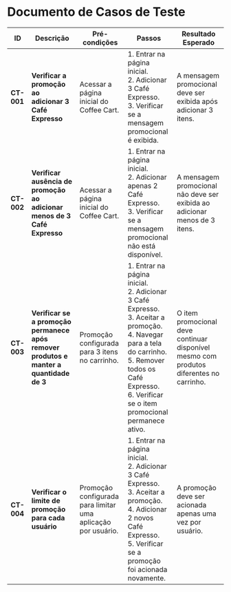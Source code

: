 # Documento de Casos de Teste

| **ID**    | **Descrição**                                                                             | **Pré-condições**                                    | **Passos**                                                                 | **Resultado Esperado**                                                       |
|----------|-------------------------------------------------------------------------------------------|-----------------------------------------------------|----------------------------------------------------------------------------|-------------------------------------------------------------------------------|
| **CT-001** | **Verificar a promoção ao adicionar 3 Café Expresso**                                    | Acessar a página inicial do Coffee Cart.            | 1. Entrar na página inicial.<br>2. Adicionar 3 Café Expresso.<br>3. Verificar se a mensagem promocional é exibida. | A mensagem promocional deve ser exibida após adicionar 3 itens.                |
| **CT-002** | **Verificar ausência de promoção ao adicionar menos de 3 Café Expresso**                  | Acessar a página inicial do Coffee Cart.            | 1. Entrar na página inicial.<br>2. Adicionar apenas 2 Café Expresso.<br>3. Verificar se a mensagem promocional não está disponível. | A mensagem promocional não deve ser exibida ao adicionar menos de 3 itens.    |
| **CT-003** | **Verificar se a promoção permanece após remover produtos e manter a quantidade de 3**     | Promoção configurada para 3 itens no carrinho.       | 1. Entrar na página inicial.<br>2. Adicionar 3 Café Expresso.<br>3. Aceitar a promoção.<br>4. Navegar para a tela do carrinho.<br>5. Remover todos os Café Expresso.<br>6. Verificar se o item promocional permanece ativo. | O item promocional deve continuar disponível mesmo com produtos diferentes no carrinho. |
| **CT-004** | **Verificar o limite de promoção para cada usuário**                                     | Promoção configurada para limitar uma aplicação por usuário. | 1. Entrar na página inicial.<br>2. Adicionar 3 Café Expresso.<br>3. Aceitar a promoção.<br>4. Adicionar 2 novos Café Expresso.<br>5. Verificar se a promoção foi acionada novamente. | A promoção deve ser acionada apenas uma vez por usuário.                      |
